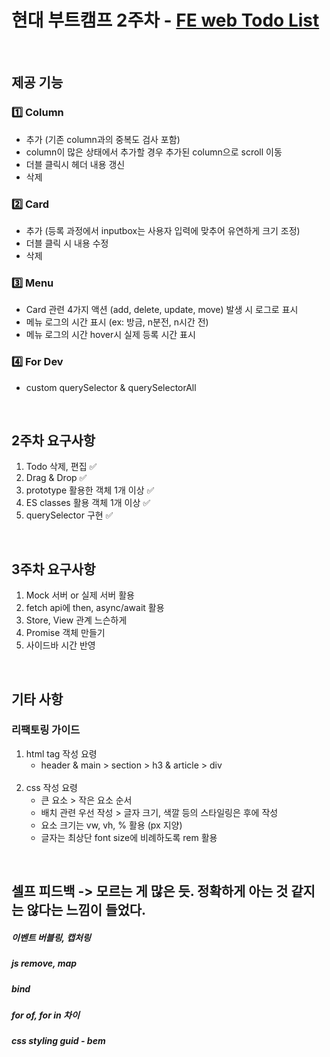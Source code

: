 # 현대 부트캠프 2주차 - <a href="https://moon-gd-web-todo.netlify.app/">FE web Todo List</a>

<br>

## 제공 기능
### 1️⃣ Column
<ul>
  <li> 추가 (기존 column과의 중복도 검사 포함) </li>
  <li> column이 많은 상태에서 추가할 경우 추가된 column으로 scroll 이동 </li>
  <li> 더블 클릭시 헤더 내용 갱신 </li>
  <li> 삭제 </li>
</ul>

### 2️⃣ Card
<ul>
  <li> 추가 (등록 과정에서 inputbox는 사용자 입력에 맞추어 유연하게 크기 조정) </li>
  <li> 더블 클릭 시 내용 수정 </li>
  <li> 삭제 </li>
</ul>

### 3️⃣ Menu
<ul>
  <li> Card 관련 4가지 액션 (add, delete, update, move) 발생 시 로그로 표시 </li>
  <li> 메뉴 로그의 시간 표시 (ex: 방금, n분전, n시간 전) </li>
  <li> 메뉴 로그의 시간 hover시 실제 등록 시간 표시</li>
</ul>

### 4️⃣ For Dev
<ul>
  <li> custom querySelector & querySelectorAll </li>
</ul>

<br>

## 2주차 요구사항
<ol>
  <li> Todo 삭제, 편집 ✅ </li>
  <li> Drag & Drop ✅ </li>
  <li> prototype 활용한 객체 1개 이상 ✅ </li>
  <li> ES classes 활용 객체 1개 이상 ✅ </li>
  <li> querySelector 구현 ✅ </li>
</ol>

<br>

## 3주차 요구사항
<ol>
  <li> Mock 서버 or 실제 서버 활용 </li>
  <li> fetch api에 then, async/await 활용 </li>
  <li> Store, View 관계 느슨하게 </li>
  <li> Promise 객체 만들기 </li>
  <li> 사이드바 시간 반영 </li>
</ol>

<br>

## 기타 사항
### 리팩토링 가이드
<ol>
  <li> html tag 작성 요령
     <ul>
      <li> header & main > section > h3 & article > div  </li>
    </ul>
  </li>
  <br>
  <li> css 작성 요령 
    <ul>
      <li> 큰 요소 > 작은 요소 순서 </li>
      <li> 배치 관련 우선 작성 > 글자 크기, 색깔 등의 스타일링은 후에 작성 </li>
      <li> 요소 크기는 vw, vh, % 활용 (px 지양) </li>
      <li> 글자는 최상단 font size에 비례하도록 rem 활용 </li>
    </ul>
  </li>
</ol>

<br>

## 셀프 피드백 -> 모르는 게 많은 듯. 정확하게 아는 것 같지는 않다는 느낌이 들었다.
##### 이벤트 버블링, 캡처링
##### js remove, map
##### bind
##### for of, for in 차이
##### css styling guid - bem
